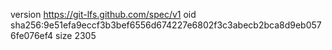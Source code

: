 version https://git-lfs.github.com/spec/v1
oid sha256:9e51efa9eccf3b3bef6556d674227e6802f3c3abecb2bca8d9eb0576fe076ef4
size 2305
